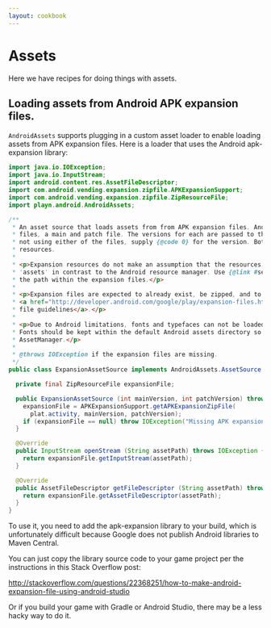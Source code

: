 ```yaml
---
layout: cookbook
---
```


# Assets

Here we have recipes for doing things with assets.

## Loading assets from Android APK expansion files.

`AndroidAssets` supports plugging in a custom asset loader to enable loading assets from APK
expansion files. Here is a loader that uses the Android apk-expansion library:

```java
import java.io.IOException;
import java.io.InputStream;
import android.content.res.AssetFileDescriptor;
import com.android.vending.expansion.zipfile.APKExpansionSupport;
import com.android.vending.expansion.zipfile.ZipResourceFile;
import playn.android.AndroidAssets;

/**
 * An asset source that loads assets from from APK expansion files. Android supports two expansion
 * files, a main and patch file. The versions for each are passed to the constructor. If you are
 * not using either of the files, supply {@code 0} for the version. Both files will be searched for
 * resources.
 *
 * <p>Expansion resources do not make an assumption that the resources are in a directory named
 * 'assets' in contrast to the Android resource manager. Use {@link #setPathPrefix} to configure
 * the path within the expansion files.</p>
 *
 * <p>Expansion files are expected to already exist, be zipped, and to follow the
 * <a href="http://developer.android.com/google/play/expansion-files.html">Android expansion
 * file guidelines</a>.</p>
 *
 * <p>Due to Android limitations, fonts and typefaces can not be loaded from expansion files.
 * Fonts should be kept within the default Android assets directory so they may be loaded via the
 * AssetManager.</p>
 *
 * @throws IOException if the expansion files are missing.
 */
public class ExpansionAssetSource implements AndroidAssets.AssetSource {

  private final ZipResourceFile expansionFile;

  public ExpansionAssetSource (int mainVersion, int patchVersion) throws IOException {
    expansionFile = APKExpansionSupport.getAPKExpansionZipFile(
      plat.activity, mainVersion, patchVersion);
    if (expansionFile == null) throw IOException("Missing APK expansion zip files");
  }

  @Override
  public InputStream openStream (String assetPath) throws IOException {
    return expansionFile.getInputStream(assetPath);
  }

  @Override
  public AssetFileDescriptor getFileDescriptor (String assetPath) throws IOException {
    return expansionFile.getAssetFileDescriptor(assetPath);
  }
}
```

To use it, you need to add the apk-expansion library to your build, which is unfortunately
difficult because Google does not publish Android libraries to Maven Central.

You can just copy the library source code to your game project per the instructions in this Stack
Overflow post:

http://stackoverflow.com/questions/22368251/how-to-make-android-expansion-file-using-android-studio

Or if you build your game with Gradle or Android Studio, there may be a less hacky way to do it.
